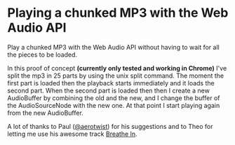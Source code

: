 Playing a chunked MP3 with the Web Audio API
=============================

Play a chunked MP3 with the Web Audio API without having to wait for all the pieces to be loaded.

In this proof of concept **(currently only tested and working in Chrome)** I've split the mp3 in 25 parts by using the unix split command. The moment the first part is loaded then the playback starts immediately and it loads the second part.
When the second part is loaded then then I create a new AudioBuffer by combining the old and the new, and I change the buffer of the AudioSourceNode with the new one. At that point I start playing again from the new AudioBuffer.

A lot of thanks to Paul (<a href="http://twitter.com/aerotwist" title="Paul Lewis on Twitter" target="_blank">@aerotwist</a>) for his suggestions and to Theo for letting me use his awesome track <a href="https://soundcloud.com/theokouroumlis/breathe-in" title="Theo Kouroumlis - Breathe In" target="_blank">Breathe In</a>.
